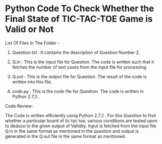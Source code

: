 # Python Code To Check Whether the Final State of TIC-TAC-TOE Game is Valid or Not


List Of Files In The Folder - 

1. Question.txt : It contains the description of Question Number 2.

2. Q.in : This is the input file for Question. The code is written such that it fetches the number of test cases from the input file for processing.

3. Q.out : This is the output file for Question. The result of the code is written into this file.

4. code.py : This is the code file for Question. The code is written in Python 2.7.2 .



Code Review:

The Code is written efficiently using Python 2.7.2 . 
For this Question to find whether a particular board of tic tac toe, various conditions are tested upon to deduce to the given output of Validity.
Input is fetched from the input file Q.in in the same format as mentioned in the question and output is generated in the Q.out file in the same format as mentioned.
 
